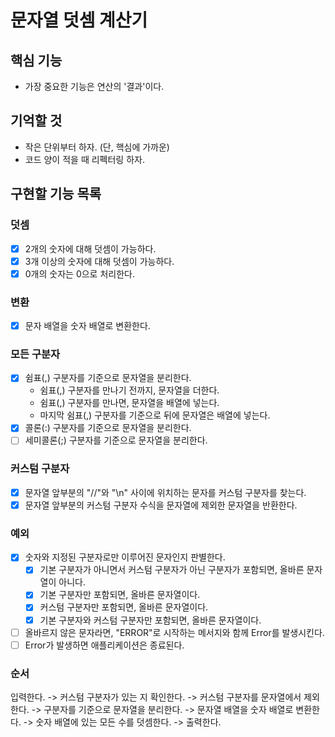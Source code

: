 # 문자열 덧셈 계산기

## 핵심 기능

- 가장 중요한 기능은 연산의 '결과'이다.

## 기억할 것

- 작은 단위부터 하자. (단, 핵심에 가까운)
- 코드 양이 적을 때 리펙터링 하자.

## 구현할 기능 목록

### 덧셈

- [x] 2개의 숫자에 대해 덧셈이 가능하다.
- [x] 3개 이상의 숫자에 대해 덧셈이 가능하다.
- [x] 0개의 숫자는 0으로 처리한다.

### 변환

- [x] 문자 배열을 숫자 배열로 변환한다.

### 모든 구분자

- [x] 쉼표(,) 구분자를 기준으로 문자열을 분리한다.
  - 쉼표(,) 구분자를 만나기 전까지, 문자열을 더한다.
  - 쉼표(,) 구분자를 만나면, 문자열을 배열에 넣는다.
  - 마지막 쉼표(,) 구분자를 기준으로 뒤에 문자열은 배열에 넣는다.
- [x] 콜론(:) 구분자를 기준으로 문자열을 분리한다.
- [ ] 세미콜론(;) 구분자를 기준으로 문자열을 분리한다.

### 커스텀 구분자

- [x] 문자열 앞부분의 "//"와 "\n" 사이에 위치하는 문자를 커스텀 구분자를 찾는다.
- [x] 문자열 앞부분의 커스텀 구분자 수식을 문자열에 제외한 문자열을 반환한다.

### 예외

- [x] 숫자와 지정된 구분자로만 이루어진 문자인지 판별한다.
  - [x] 기본 구분자가 아니면서 커스텀 구분자가 아닌 구분자가 포함되면, 올바른 문자열이 아니다.
  - [x] 기본 구분자만 포함되면, 올바른 문자열이다.
  - [x] 커스텀 구분자만 포함되면, 올바른 문자열이다.
  - [x] 기본 구분자와 커스텀 구분자만 포함되면, 올바른 문자열이다.
- [ ] 올바르지 않은 문자라면, "ERROR"로 시작하는 메서지와 함께 Error를 발생시킨다.
- [ ] Error가 발생하면 애플리케이션은 종료된다.

### 순서

입력한다.
-> 커스텀 구분자가 있는 지 확인한다.
-> 커스텀 구분자를 문자열에서 제외한다.
-> 구분자를 기준으로 문자열을 분리한다.
-> 문자열 배열을 숫자 배열로 변환한다.
-> 숫자 배열에 있는 모든 수를 덧셈한다.
-> 출력한다.
